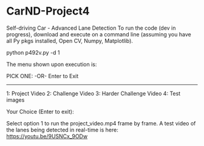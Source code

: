 # CarND-Project4
Self-driving Car - Advanced Lane Detection
To run the code (dev in progress), download and execute on a command line (assuming you have all Py pkgs installed, Open CV, Numpy, Matplotlib).

python p492v.py -d 1

The menu shown upon execution is:

PICK ONE: -OR- Enter to Exit
___________________________________________
1:  Project Video
2:  Challenge Video
3:  Harder Challenge Video
4:  Test images

Your Choice (Enter to exit): 

Select option 1 to run the project_video.mp4 frame by frame. 
A test video of the lanes being detected in real-time is here: https://youtu.be/9USNCx_9ODw
